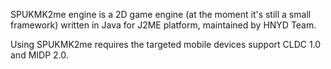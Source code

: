 SPUKMK2me engine is a 2D game engine (at the moment it's still a small framework) written in Java for J2ME platform, maintained by HNYD Team.

Using SPUKMK2me requires the targeted mobile devices support CLDC 1.0 and MIDP 2.0.